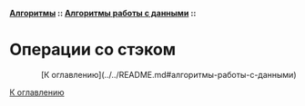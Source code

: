 **[Алгоритмы](../../README.md#алгоритмы) :: [Алгоритмы работы с данными](../../README.md#алгоритмы-работы-с-данными) ::**
# Операции со стэком

<!--

-->

<div style="text-align: right">
[К оглавлению](../../README.md#алгоритмы-работы-с-данными)
</div>



[К оглавлению](../../README.md#алгоритмы-работы-с-данными)
